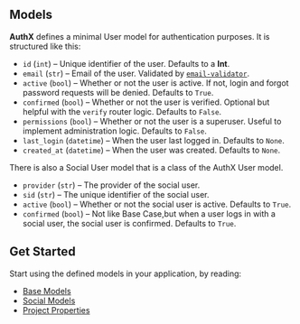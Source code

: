 ## Models

**AuthX** defines a minimal User model for authentication purposes. It is structured like this:

* `id` (`int`) – Unique identifier of the user. Defaults to a **Int**.
* `email` (`str`) – Email of the user. Validated by [`email-validator`](https://github.com/JoshData/python-email-validator).
* `active` (`bool`) – Whether or not the user is active. If not, login and forgot password requests will be denied. Defaults to `True`.
* `confirmed` (`bool`) – Whether or not the user is verified. Optional but helpful with the `verify` router logic. Defaults to `False`.
* `permissions` (`bool`) – Whether or not the user is a superuser. Useful to implement administration logic. Defaults to `False`.
* `last_login` (`datetime`) – When the user last logged in. Defaults to `None`.
* `created_at` (`datetime`) – When the user was created. Defaults to `None`.

There is also a Social User model that is a class of the AuthX User model.

* `provider` (`str`) – The provider of the social user.
* `sid` (`str`) – The unique identifier of the social user.
* `active` (`bool`) – Whether or not the social user is active. Defaults to `True`.
* `confirmed` (`bool`) – Not like Base Case,but when a user logs in with a social user, the social user is confirmed. Defaults to `True`.

## Get Started

Start using the defined models in your application, by reading:

* [Base Models](base.md)
* [Social Models](social.md)
* [Project Properties](properties.md)

